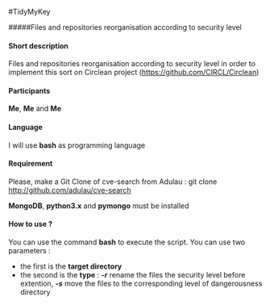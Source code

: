 #TidyMyKey

#####Files and repositories reorganisation according to security level


#### Short description

Files and repositories reorganisation according to security level in order to implement this sort on Circlean project (https://github.com/CIRCL/Circlean)

#### Participants

**Me**, **Me** and **Me**



#### Language

I will use **bash** as programming language



#### Requirement

Please, make a Git Clone of cve-search from Adulau : git clone http://github.com/adulau/cve-search

**MongoDB**, **python3.x** and **pymongo** must be installed



#### How to use ?

You can use the command **bash** to execute the script. 
You can use two parameters :
   - the first is the **target directory**
   - the second is the **type** : ***-r*** rename the files the security level before extention, ***-s*** move the files to the corresponding level of dangerousness directory
